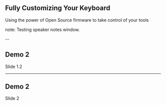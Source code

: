 ## Fully Customizing Your Keyboard
Using the power of Open Source firmware to take control of your tools

note: Testing speaker notes window.

--

## Demo 2
Slide 1.2

---

## Demo 2
Slide 2
